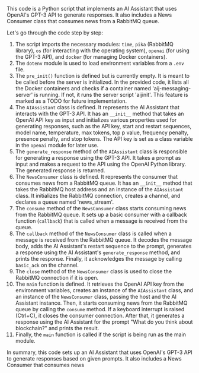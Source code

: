 This code is a Python script that implements an AI Assistant that uses OpenAI's GPT-3 API to generate responses. It also includes a News Consumer class that consumes news from a RabbitMQ queue.

Let's go through the code step by step:

1.  The script imports the necessary modules: `time`, `pika` (RabbitMQ library), `os` (for interacting with the operating system), `openai` (for using the GPT-3 API), and `docker` (for managing Docker containers).
2.  The `dotenv` module is used to load environment variables from a `.env` file.
3.  The `pre_init()` function is defined but is currently empty. It is meant to be called before the server is initialized. In the provided code, it lists all the Docker containers and checks if a container named 'aij-messaging-server' is running. If not, it runs the server script 'aijinit'. This feature is marked as a TODO for future implementation.
4.  The `AIAssistant` class is defined. It represents the AI Assistant that interacts with the GPT-3 API. It has an `__init__` method that takes an OpenAI API key as input and initializes various properties used for generating responses, such as the API key, start and restart sequences, model name, temperature, max tokens, top p value, frequency penalty, presence penalty, and stop tokens. The API key is set as a class variable in the `openai` module for later use.
5.  The `generate_response` method of the `AIAssistant` class is responsible for generating a response using the GPT-3 API. It takes a prompt as input and makes a request to the API using the OpenAI Python library. The generated response is returned.
6.  The `NewsConsumer` class is defined. It represents the consumer that consumes news from a RabbitMQ queue. It has an `__init__` method that takes the RabbitMQ host address and an instance of the `AIAssistant` class. It initializes the RabbitMQ connection, creates a channel, and declares a queue named 'news\_stream'.
7.  The `consume` method of the `NewsConsumer` class starts consuming news from the RabbitMQ queue. It sets up a basic consumer with a callback function (`callback`) that is called when a message is received from the queue.
8.  The `callback` method of the `NewsConsumer` class is called when a message is received from the RabbitMQ queue. It decodes the message body, adds the AI Assistant's restart sequence to the prompt, generates a response using the AI Assistant's `generate_response` method, and prints the response. Finally, it acknowledges the message by calling `basic_ack` on the channel.
9.  The `close` method of the `NewsConsumer` class is used to close the RabbitMQ connection if it is open.
10.  The `main` function is defined. It retrieves the OpenAI API key from the environment variables, creates an instance of the `AIAssistant` class, and an instance of the `NewsConsumer` class, passing the host and the AI Assistant instance. Then, it starts consuming news from the RabbitMQ queue by calling the `consume` method. If a keyboard interrupt is raised (Ctrl+C), it closes the consumer connection. After that, it generates a response using the AI Assistant for the prompt "What do you think about blockchain?" and prints the result.
11.  Finally, the `main` function is called if the script is being run as the main module.

In summary, this code sets up an AI Assistant that uses OpenAI's GPT-3 API to generate responses based on given prompts. It also includes a News Consumer that consumes news
